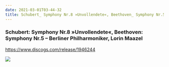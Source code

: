 ```yaml
---
date: 2021-03-01T03-44-32
title: Schubert_ Symphony Nr.8 »Unvollendete«, Beethoven_ Symphony Nr.5 – Berliner Philharmoniker, Lorin Maazel
---
```

### Schubert: Symphony Nr.8 »Unvollendete«, Beethoven: Symphony Nr.5 – Berliner Philharmoniker, Lorin Maazel

https://www.discogs.com/release/1946244

![](dayone-moment://D27949BF52474EDBA7A9AAAC459AE904)
